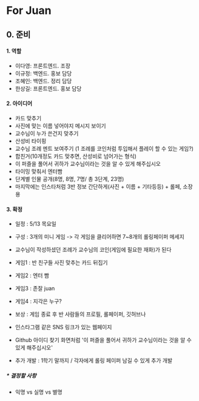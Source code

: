 # For Juan

## 0. 준비

#### 1. 역할

- 이다영: 프론트엔드. 조장
- 이규정: 백엔드. 홍보 담당
- 조혜인: 백엔드. 정리 담당
- 한상길: 프론트엔드. 홍보 담당

#### 2. 아이디어

- 카드 맞추기
- 사진에 맞는 이름 넣어야지 메시지 보이기
- 교수님이 누가 쓴건지 맞추기
- 산성비 타이핑
- 교수님 조례 멘트 보여주기  (1 조례를 코인처럼 투입해서 플레이 할 수 있는 게임?)
- 합친거(10개정도 카드 맞추면, 산성비로 넘어가는 형식)
- 이 퍼즐을 풀어서 귀하가 교수님이라는 것을 알 수 있게 해주십시오
- 타이밍 맞춰서 엔터빰
- 단계별 인물 공개(8명, 8명, 7명/ 총 3단계, 23명)
- 마지막에는 인스타처럼 3반 정보 간단하게(사진 + 이름 + 기타등등) + 롤페, 소장용

#### 3. 확정
- 일정 : 5/13 목요일
- 구성 : 3개의 미니 게임 -> 각 게임을 클리어하면 7~8개의 롤링페이퍼 메세지
- 교수님이 작성하셨던 조례가 교수님의 코인(게임에 필요한 재화)가 된다
- 게임1 : 반 친구들 사진 맞추는 카드 뒤집기
- 게임2 : 엔터 빰
- 게임3 : 존잘 juan
- 게임4 : 지각은 누구?
- 보상 : 게임 종료 후 반 사람들의 프로필, 롤페이퍼, 깃허브나
-  인스타그램 같은 SNS 링크가 있는 웹페이지

- Github 아이디 찾기 화면처럼 '이 퍼즐을 풀어서 귀하가 교수님이라는 것을 알 수 있게 해주십시오'
- 추가 개발 : 1학기 말까지 / 각자에게 롤링 페이퍼 남길 수 있게 추가 개발

##### * 결정할 사항
- 익명 vs 실명 vs 별명

